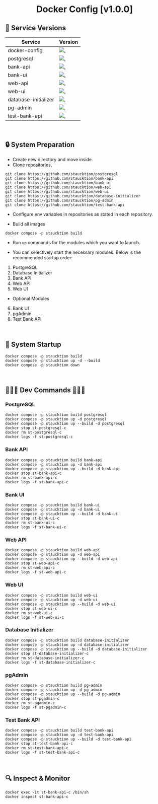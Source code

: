 <h1 id="top" align="center">Docker Config [v1.0.0]</h1>

<h2 id="service-versions">🧩 Service Versions</h2>

| Service              | Version                                                                                                                                                                   |
|----------------------|---------------------------------------------------------------------------------------------------------------------------------------------------------------------------|
| docker-config        | [![.](https://img.shields.io/badge/1.0.0-233838?style=flat&label=version&labelColor=111727&color=1181A1)](https://github.com/staucktion/docker-config/tree/v1.0.0)        |
| postgresql           | [![.](https://img.shields.io/badge/1.0.0-233838?style=flat&label=version&labelColor=111727&color=1181A1)](https://github.com/staucktion/postgresql/tree/v1.0.0)           |
| bank-api             | [![.](https://img.shields.io/badge/1.0.0-233838?style=flat&label=version&labelColor=111727&color=1181A1)](https://github.com/staucktion/bank-api/tree/v1.0.0)             |
| bank-ui              | [![.](https://img.shields.io/badge/1.0.0-233838?style=flat&label=version&labelColor=111727&color=1181A1)](https://github.com/staucktion/bank-ui/tree/v1.0.0)              |
| web-api              | [![.](https://img.shields.io/badge/1.0.0-233838?style=flat&label=version&labelColor=111727&color=1181A1)](https://github.com/staucktion/web-api/tree/v1.0.0)              |
| web-ui               | [![.](https://img.shields.io/badge/1.0.0-233838?style=flat&label=version&labelColor=111727&color=1181A1)](https://github.com/staucktion/web-ui/tree/v1.0.0)               |
| database-initializer | [![.](https://img.shields.io/badge/1.0.0-233838?style=flat&label=version&labelColor=111727&color=1181A1)](https://github.com/staucktion/database-initializer/tree/v1.0.0) |
| pg-admin             | [![.](https://img.shields.io/badge/1.0.0-233838?style=flat&label=version&labelColor=111727&color=1181A1)](https://github.com/staucktion/pg-admin/tree/v1.0.0)             |
| test-bank-api        | [![.](https://img.shields.io/badge/1.0.0-233838?style=flat&label=version&labelColor=111727&color=1181A1)](https://github.com/staucktion/test-bank-api/tree/v1.0.0)        |

<br/>

<h2 id="system-startup">🔒 System Preparation</h2>

- Create new directory and move inside.
- Clone repositories.

```
git clone https://github.com/staucktion/postgresql
git clone https://github.com/staucktion/bank-api
git clone https://github.com/staucktion/bank-ui
git clone https://github.com/staucktion/web-api
git clone https://github.com/staucktion/web-ui
git clone https://github.com/staucktion/database-initializer
git clone https://github.com/staucktion/pg-admin
git clone https://github.com/staucktion/test-bank-api
```

- Configure env variables in repositories as stated in each repository.

- Build all images

```
docker compose -p staucktion build
```

- Run `up` commands for the modules which you want to launch.

- You can selectively start the necessary modules. Below is the recommended startup order:

1. PostgreSQL
2. Database Initializer
3. Bank API
4. Web API
5. Web UI

- Optional Modules

6. Bank UI
7. pgAdmin
8. Test Bank API

<br/>

<h2 id="system-startup">🚀 System Startup</h2>

```
docker compose -p staucktion build
docker compose -p staucktion up -d --build
docker compose -p staucktion down
```

<br/>

## 🚀🚀🚀 Dev Commands 🚀🚀🚀

### PostgreSQL

```
docker compose -p staucktion build postgresql
docker compose -p staucktion up -d postgresql
docker compose -p staucktion up --build -d postgresql
docker stop st-postgresql-c
docker rm st-postgresql-c
docker logs -f st-postgresql-c
```

### Bank API

```
docker compose -p staucktion build bank-api
docker compose -p staucktion up -d bank-api
docker compose -p staucktion up --build -d bank-api
docker stop st-bank-api-c
docker rm st-bank-api-c
docker logs -f st-bank-api-c
```

### Bank UI

```
docker compose -p staucktion build bank-ui
docker compose -p staucktion up -d bank-ui
docker compose -p staucktion up --build -d bank-ui
docker stop st-bank-ui-c
docker rm st-bank-ui-c
docker logs -f st-bank-ui-c
```

### Web API

```
docker compose -p staucktion build web-api
docker compose -p staucktion up -d web-api
docker compose -p staucktion up --build -d web-api
docker stop st-web-api-c
docker rm st-web-api-c
docker logs -f st-web-api-c
```

### Web UI

```
docker compose -p staucktion build web-ui
docker compose -p staucktion up -d web-ui
docker compose -p staucktion up --build -d web-ui
docker stop st-web-ui-c
docker rm st-web-ui-c
docker logs -f st-web-ui-c
```

### Database Initializer

```
docker compose -p staucktion build database-initializer
docker compose -p staucktion up -d database-initializer
docker compose -p staucktion up --build -d database-initializer
docker stop st-database-initializer-c
docker rm st-database-initializer-c
docker logs -f st-database-initializer-c
```

### pgAdmin

```
docker compose -p staucktion build pg-admin
docker compose -p staucktion up -d pg-admin
docker compose -p staucktion up --build -d pg-admin
docker stop st-pgadmin-c
docker rm st-pgadmin-c
docker logs -f st-pgadmin-c
```

### Test Bank API

```
docker compose -p staucktion build test-bank-api
docker compose -p staucktion up -d test-bank-api
docker compose -p staucktion up --build -d test-bank-api
docker stop st-test-bank-api-c
docker rm st-test-bank-api-c
docker logs -f st-test-bank-api-c
```

<br/>

## 🔍 Inspect & Monitor

```
docker exec -it st-bank-api-c /bin/sh
docker inspect st-bank-api-c
```